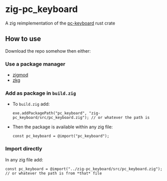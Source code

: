 # zig-pc_keyboard

A zig reimplementation of the [pc-keyboard](https://github.com/rust-embedded-community/pc-keyboard) rust crate

## How to use

Download the repo somehow then either:

### Use a package manager

* [zigmod](https://github.com/nektro/zigmod)
* [zkg](https://github.com/mattnite/zkg)

### Add as package in `build.zig`

* To `build.zig` add:
  
   ```zig
   exe.addPackagePath("pc_keyboard", "zig-pc_keyboard/src/pc_keyboard.zig"); // or whatever the path is
   ```
* Then the package is available within any zig file:
  
   ```zig
   const pc_keyboard = @import("pc_keyboard");
   ```

### Import directly

In any zig file add:
```zig
const pc_keyboard = @import("../zig-pc_keyboard/src/pc_keyboard.zig"); // or whatever the path is from *that* file
```
